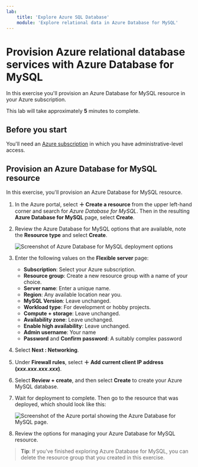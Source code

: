 ```yaml
---
lab:
    title: 'Explore Azure SQL Database'
    module: 'Explore relational data in Azure Database for MySQL'
---
```


# Provision Azure relational database services with Azure Database for MySQL

In this exercise you'll provision an Azure Database for MySQL resource in your Azure subscription.

This lab will take approximately **5** minutes to complete.

## Before you start

You'll need an [Azure subscription](https://azure.microsoft.com/free) in which you have administrative-level access.

## Provision an Azure Database for MySQL resource

In this exercise, you'll provision an Azure Database for MySQL resource.

1. In the Azure portal, select **&#65291; Create a resource** from the upper left-hand corner and search for *Azure Database for MySQL*. Then in the resulting **Azure Database for MySQL** page, select **Create**.

1. Review the Azure Database for MySQL options that are available, note the **Resource type** and select **Create**.

    ![Screenshot of Azure Database for MySQL deployment options](images/mysql-options.png)

1. Enter the following values on the **Flexible server** page:
    - **Subscription**: Select your Azure subscription.
    - **Resource group**: Create a new resource group with a name of your choice.
    - **Server name**: Enter a unique name.
    - **Region**: Any available location near you.
    - **MySQL Version**: Leave unchanged.
    - **Workload type**: For development or hobby projects.
    - **Compute + storage**: Leave unchanged.
    - **Availability zone**: Leave unchanged.
    - **Enable high availability**: Leave unchanged.
    - **Admin username**: Your name
    - **Password** and **Confirm password**: A suitably complex password

1. Select **Next : Networking**.

1. Under **Firewall rules**, select **&#65291; Add current client IP address (*xxx.xxx.xxx.xxx*)**.

1. Select **Review + create**, and then select **Create** to create your Azure MySQL database.

1. Wait for deployment to complete. Then go to the resource that was deployed, which should look like this:

    ![Screenshot of the Azure portal showing the Azure Database for MySQL page.](images/mysql-portal.png)

1. Review the options for managing your Azure Database for MySQL resource.

> **Tip**:  If you've finished exploring Azure Database for MySQL, you can delete the resource group that you created in this exercise.
